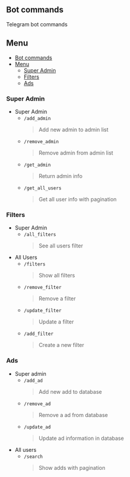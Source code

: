 ## Bot commands
Telegram bot commands

## Menu
<!-- TOC -->
  * [Bot commands](#bot-commands)
  * [Menu](#menu)
    * [Super Admin](#super-admin)
    * [Filters](#filters)
    * [Ads](#ads)
<!-- TOC -->

### Super Admin
- Super Admin
  - `/add_admin`
    > Add new admin to admin list
  - `/remove_admin`
    > Remove admin from admin list
  - `/get_admin`
    > Return admin info
  - `/get_all_users`
    > Get all user info with pagination

### Filters
- Super Admin
  - `/all_filters`
    > See all users filter
- All Users
  - `/filters`
    > Show all filters
  - `/remove_filter`
    > Remove a filter
  - `/update_filter`
    > Update a filter
  - `/add_filter`
    > Create a new filter

### Ads
- Super admin
  - `/add_ad`
    > Add new add to database 
  - `/remove_ad`
    > Remove a ad from database
  - `/update_ad`
    > Update ad information in database
- All users
  - `/search`
    > Show adds with pagination